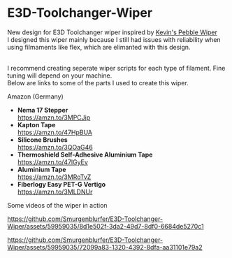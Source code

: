 # E3D-Toolchanger-Wiper

New design for E3D Toolchanger wiper inspired by [Kevin's Pebble Wiper](https://github.com/KevinMar1/Pebble_Wiper) <br>
I designed this wiper mainly because I still had issues with reliability when using filmaments like flex, which are elimanted with this design.<br><br>

I recommend creating seperate wiper scripts for each type of filament. Fine tuning will depend on your machine.<br>
Below are links to some of the parts I used to create this wiper.

Amazon (Germany)
- **Nema 17 Stepper**  
https://amzn.to/3MPCJip
- **Kapton Tape**  
https://amzn.to/47HpBUA
- **Silicone Brushes**  
https://amzn.to/3QOaG46
- **Thermoshield Self-Adhesive Aluminium Tape**  
https://amzn.to/47lGyEv
- **Aluminium Tape**  
https://amzn.to/3MRoTvZ
- **Fiberlogy Easy PET-G Vertigo**  
https://amzn.to/3MLDNUr

Some videos of the wiper in action

https://github.com/Smurgenblurfer/E3D-Toolchanger-Wiper/assets/59959035/8d1e502f-3da2-49d7-8df0-6684de5270c1


https://github.com/Smurgenblurfer/E3D-Toolchanger-Wiper/assets/59959035/72099a83-1320-4392-8dfa-aa31101e79a2




  


